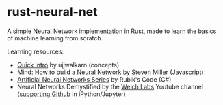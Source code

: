 # rust-neural-net

A simple Neural Network implementation in Rust, made to learn the basics of machine learning from scratch.

Learning resources:
- [Quick intro] by ujjwalkarn (concepts)
- Mind: [How to build a Neural Network] by Steven Miller (Javascript)
- [Artificial Neural Networks Series] by Rubik's Code (C#)
- Neural Networks Demystified by the [Welch Labs] Youtube channel ([supporting Github] in iPython/Jupyter)

[Quick intro]: https://ujjwalkarn.me/2016/08/09/quick-intro-neural-networks/
[How to build a Neural Network]: https://stevenmiller888.github.io/mind-how-to-build-a-neural-network/
[Artificial Neural Networks Series]: https://rubikscode.net/2018/02/19/artificial-neural-networks-series/
[Welch Labs]: https://www.youtube.com/watch?v=bxe2T-V8XRs&list=PLiaHhY2iBX9hdHaRr6b7XevZtgZRa1PoU
[supporting Github]: https://github.com/stephencwelch/Neural-Networks-Demystified
